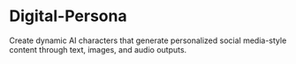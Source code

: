 # Digital-Persona
Create dynamic AI characters that generate personalized social media-style content through text, images, and audio outputs.
